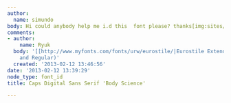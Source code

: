 ```yaml
---
author:
  name: simundo
body: Hi could anybody help me i.d this  font please? thanks[img:sites/default/files/old-images/images_6736.jpeg]
comments:
- author:
    name: Ryuk
  body: '[[http://www.myfonts.com/fonts/urw/eurostile/|Eurostile Extended]] (Bold
    and Regular)'
  created: '2013-02-12 13:46:56'
date: '2013-02-12 13:39:29'
node_type: font_id
title: Caps Digital Sans Serif 'Body Science'

---
```

